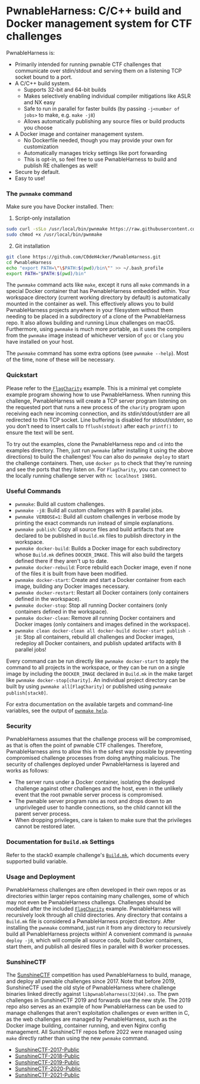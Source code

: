 PwnableHarness: C/C++ build and Docker management system for CTF challenges
=====

PwnableHarness is:

* Primarily intended for running pwnable CTF challenges that communicate over
  stdin/stdout and serving them on a listening TCP socket bound to a port.
* A C/C++ build system.
  * Supports 32-bit and 64-bit builds
  * Makes selectively enabling individual compiler mitigations like ASLR and NX easy
  * Safe to run in parallel for faster builds (by passing `-j<number of jobs>`
    to make, e.g. `make -j8`)
  * Allows automatically publishing any source files or build products you choose
* A Docker image and container management system.
  * No Dockerfile needed, though you may provide your own for customization
  * Automatically manages tricky settings like port forwarding
  * This is opt-in, so feel free to use PwnableHarness to build and publish RE
    challenges as well!
* Secure by default.
* Easy to use!


### The `pwnmake` command

Make sure you have Docker installed. Then:

1. Script-only installation

```bash
sudo curl -sSLo /usr/local/bin/pwnmake https://raw.githubusercontent.com/C0deH4cker/PwnableHarness/master/bin/pwnmake
sudo chmod +x /usr/local/bin/pwnmake
```

2. Git installation

```bash
git clone https://github.com/C0deH4cker/PwnableHarness.git
cd PwnableHarness
echo "export PATH=\"\$PATH:$(pwd)/bin\"" >> ~/.bash_profile
export PATH="$PATH:$(pwd)/bin"
```

The `pwnmake` command acts like `make`, except it runs all `make` commands in a
special Docker container that has PwnableHarness embedded within. Your workspace
directory (current working directory by default) is automatically mounted in the
container as well. This effectively allows you to build PwnableHarness projects
anywhere in your filesystem without them needing to be placed in a subdirectory
of a clone of the PwnableHarness repo. It also allows building and running Linux
challenges on macOS. Furthermore, using `pwnmake` is much more portable, as it
uses the compilers from the `pwnmake` image instead of whichever version of `gcc`
or `clang` you have installed on your host.

The `pwnmake` command has some extra options (see `pwnmake --help`). Most of the
time, none of these will be necessary.


### Quickstart

Please refer to the [`FlagCharity`](examples/FlagCharity) example. This is a minimal
yet complete example program showing how to use PwnableHarness. When running this
challenge, PwnableHarness will create a TCP server program listening on the requested
port that runs a new process of the `charity` program upon receiving each new incoming
connection, and its stdin/stdout/stderr are all redirected to this TCP socket. Line
buffering is disabled for stdout/stderr, so you don't need to insert calls to
`fflush(stdout)` after each `printf()` to ensure the text will be sent.

To try out the examples, clone the PwnableHarness repo and `cd` into the examples
directory. Then, just run `pwnmake` (after installing it using the above directions)
to build the challenges! You can also do `pwnmake deploy` to start the challenge
containers. Then, use `docker ps` to check that they're running and see the ports
that they listen on. For `FlagCharity`, you can connect to the locally running
challenge server with `nc localhost 19891`.


### Useful Commands

* `pwnmake`: Build all custom challenges.
* `pwnmake -j8`: Build all custom challenges with 8 parallel jobs.
* `pwnmake VERBOSE=1`: Build all custom challenges in verbose mode by printing the
  exact commands run instead of simple explanations.
* `pwnmake publish`: Copy all source files and build artifacts that are declared to
  be published in `Build.mk` files to publish directory in the workspace.
* `pwnmake docker-build`: Builds a Docker image for each subdirectory whose `Build.mk`
  defines `DOCKER_IMAGE`. This will also build the targets defined there if they
  aren't up to date.
* `pwnmake docker-rebuild`: Force rebuild each Docker image, even if none of the files
  it is built from have been modified.
* `pwnmake docker-start`: Create and start a Docker container from each image,
  building any Docker images necessary.
* `pwnmake docker-restart`: Restart all Docker containers (only containers defined
  in the workspace).
* `pwnmake docker-stop`: Stop all running Docker containers (only containers defined
  in the workspace).
* `pwnmake docker-clean`: Remove all running Docker containers and Docker images
  (only containers and images defined in the workspace).
* `pwnmake clean docker-clean all docker-build docker-start publish -j8`: Stop all
  containers, rebuild all challenges and Docker images, redeploy all Docker containers,
  and publish updated artifacts with 8 parallel jobs!

Every command can be run directly like `pwnmake docker-start` to apply the
command to all projects in the workspace, or they can be run on a single image
by including the `DOCKER_IMAGE` declared in `Build.mk` in the make target like
`pwnmake docker-stop[charity]`. An individual project directory can be built by
using `pwnmake all[FlagCharity]` or published using `pwnmake publish[stack0]`.

For extra documentation on the available targets and command-line variables, see
the output of [`pwnmake help`](MakeTargets.md).


### Security

PwnableHarness assumes that the challenge process will be compromised, as that
is often the point of pwnable CTF challenges. Therefore, PwnableHarness aims to
allow this in the safest way possible by preventing compromised challenge
processes from doing anything malicious. The security of challenges deployed
under PwnableHarness is layered and works as follows:

* The server runs under a Docker container, isolating the deployed challenge
  against other challenges and the host, even in the unlikely event that the
  root pwnable server process is compromised.
* The pwnable server program runs as root and drops down to an unprivileged
  user to handle connections, so the child cannot kill the parent server process.
* When dropping privileges, care is taken to make sure that the privileges
  cannot be restored later.


### Documentation for `Build.mk` Settings

Refer to the stack0 example challenge's [`Build.mk`](examples/stack0/Build.mk),
which documents every supported build variable.


### Usage and Deployment

PwnableHarness challenges are often developed in their own repos or as directories
within larger repos containing many challenges, some of which may not even be
PwnableHarness challengs. Challenges should be modelled after the included
[`FlagCharity`](examples/FlagCharity) example. PwnableHarness will recursively look
through all child directories. Any directory that contains a `Build.mk` file is
considered a PwnableHarness project directory. After installing the `pwnmake`
command, just run it from any directory to recursively build all PwnableHarness
projects within! A convenient command is `pwnmake deploy -j8`, which will compile
all source code, build Docker containers, start them, and publish all desired files
in parallel with 8 worker processes.


### SunshineCTF

The [SunshineCTF](https://sunshinectf.org/) competition has used PwnableHarness to
build, manage, and deploy all pwnable challenges since 2017. Note that before 2019,
SunshineCTF used the old style of PwnableHarness where challenge binaries linked
directly against `libpwnableharness(32|64).so`. The pwn challenges in SunshineCTF
2019 and forwards use the new style. The 2019 repo also serves as an example of how
PwnableHarness can be used to manage challenges that aren't exploitation challenges
or even written in C, as the web challenges are managed by PwnableHarness, such as
the Docker image building, container running, and even Nginx config management.
All SunshineCTF repos before 2022 were managed using `make` directly rather than
using the new `pwnmake` command.

* [SunshineCTF-2017-Public](https://github.com/SunshineCTF/SunshineCTF-2017-Public)
* [SunshineCTF-2018-Public](https://github.com/SunshineCTF/SunshineCTF-2018-Public)
* [SunshineCTF-2019-Public](https://github.com/SunshineCTF/SunshineCTF-2019-Public)
* [SunshineCTF-2020-Public](https://github.com/SunshineCTF/SunshineCTF-2020-Public)
* [SunshineCTF-2021-Public](https://github.com/SunshineCTF/SunshineCTF-2021-Public)
